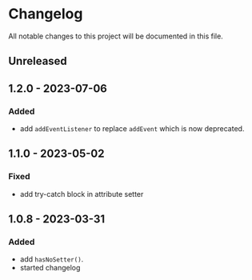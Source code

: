 # Changelog

All notable changes to this project will be documented in this file.

## Unreleased

## 1.2.0 - 2023-07-06
### Added
- add `addEventListener` to replace `addEvent` which is now deprecated.

## 1.1.0 - 2023-05-02
### Fixed
- add try-catch block in attribute setter

## 1.0.8 - 2023-03-31
### Added
- add `hasNoSetter()`.
- started changelog
